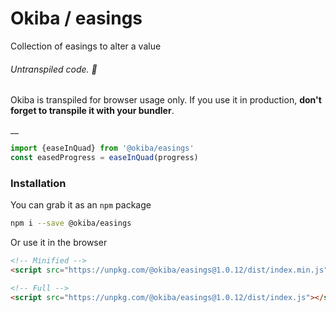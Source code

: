 

# Okiba / easings
Collection of easings to alter a value


###### Untranspiled code. 🛑

Okiba is transpiled for browser usage only. If you use it in production, **don't forget to transpile it with your bundler**.

__



```javascript
import {easeInQuad} from '@okiba/easings'
const easedProgress = easeInQuad(progress)
```



### Installation

You can grab it as an `npm` package
```bash
npm i --save @okiba/easings
```

Or use it in the browser
```html
<!-- Minified -->
<script src="https://unpkg.com/@okiba/easings@1.0.12/dist/index.min.js"></script>

<!-- Full -->
<script src="https://unpkg.com/@okiba/easings@1.0.12/dist/index.js"></script>
```



